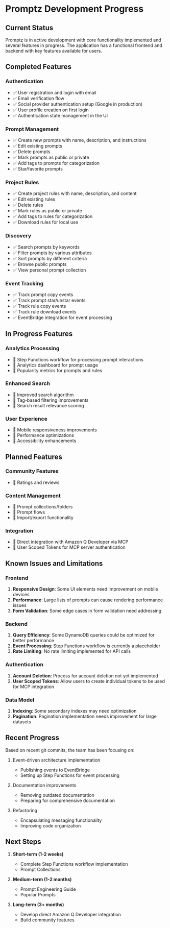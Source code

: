 # Promptz Development Progress

## Current Status

Promptz is in active development with core functionality implemented and several features in progress. The application has a functional frontend and backend with key features available for users.

## Completed Features

### Authentication

- ✅ User registration and login with email
- ✅ Email verification flow
- ✅ Social provider authentication setup (Google in production)
- ✅ User profile creation on first login
- ✅ Authentication state management in the UI

### Prompt Management

- ✅ Create new prompts with name, description, and instructions
- ✅ Edit existing prompts
- ✅ Delete prompts
- ✅ Mark prompts as public or private
- ✅ Add tags to prompts for categorization
- ✅ Star/favorite prompts

### Project Rules

- ✅ Create project rules with name, description, and content
- ✅ Edit existing rules
- ✅ Delete rules
- ✅ Mark rules as public or private
- ✅ Add tags to rules for categorization
- ✅ Download rules for local use

### Discovery

- ✅ Search prompts by keywords
- ✅ Filter prompts by various attributes
- ✅ Sort prompts by different criteria
- ✅ Browse public prompts
- ✅ View personal prompt collection

### Event Tracking

- ✅ Track prompt copy events
- ✅ Track prompt star/unstar events
- ✅ Track rule copy events
- ✅ Track rule download events
- ✅ EventBridge integration for event processing

## In Progress Features

### Analytics Processing

- 🔄 Step Functions workflow for processing prompt interactions
- 🔄 Analytics dashboard for prompt usage
- 🔄 Popularity metrics for prompts and rules

### Enhanced Search

- 🔄 Improved search algorithm
- 🔄 Tag-based filtering improvements
- 🔄 Search result relevance scoring

### User Experience

- 🔄 Mobile responsiveness improvements
- 🔄 Performance optimizations
- 🔄 Accessibility enhancements

## Planned Features

### Community Features

- 📝 Ratings and reviews

### Content Management

- 📝 Prompt collections/folders
- 📝 Prompt flows
- 📝 Import/export functionality

### Integration

- 📝 Direct integration with Amazon Q Developer via MCP
- 📝 User Scoped Tokens for MCP server authentication

## Known Issues and Limitations

### Frontend

1. **Responsive Design**: Some UI elements need improvement on mobile devices
2. **Performance**: Large lists of prompts can cause rendering performance issues
3. **Form Validation**: Some edge cases in form validation need addressing

### Backend

1. **Query Efficiency**: Some DynamoDB queries could be optimized for better performance
2. **Event Processing**: Step Functions workflow is currently a placeholder
3. **Rate Limiting**: No rate limiting implemented for API calls

### Authentication

1. **Account Deletion**: Process for account deletion not yet implemented
2. **User Scoped Tokens**: Allow users to create individual tokens to be used for MCP integration

### Data Model

1. **Indexing**: Some secondary indexes may need optimization
2. **Pagination**: Pagination implementation needs improvement for large datasets

## Recent Progress

Based on recent git commits, the team has been focusing on:

1. Event-driven architecture implementation

   - Publishing events to EventBridge
   - Setting up Step Functions for event processing

2. Documentation improvements

   - Removing outdated documentation
   - Preparing for comprehensive documentation

3. Refactoring
   - Encapsulating messaging functionality
   - Improving code organization

## Next Steps

1. **Short-term (1-2 weeks)**

   - Complete Step Functions workflow implementation
   - Prompt Collections

2. **Medium-term (1-2 months)**

   - Prompt Engineering Guide
   - Popular Prompts

3. **Long-term (3+ months)**
   - Develop direct Amazon Q Developer integration
   - Build community features
